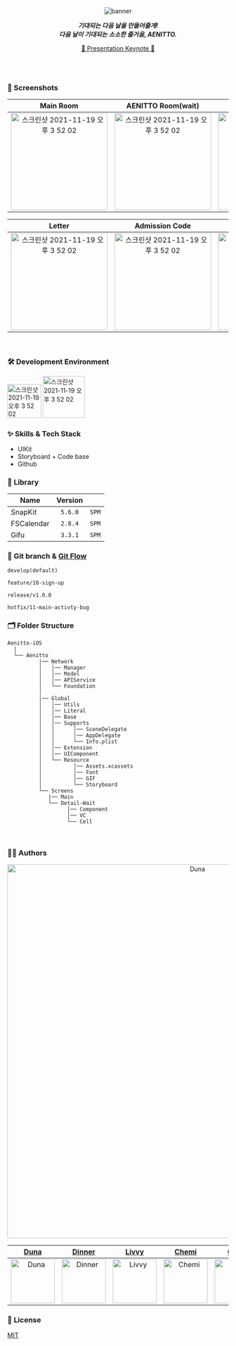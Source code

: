 
<br/>
<br/>

<div align="center"> 
  
![banner](https://user-images.githubusercontent.com/55099365/174474703-d8462f7e-fd99-4244-8574-ecd20e82d718.png)



 _**기대되는 다음 날을 만들어줄게!**_ <br/>
 _**다음 날이 기대되는 소소한 즐거움, AENITTO.**_

[👾 Presentation Keynote 👾]()
  
</div>

<br/>
<br/>

### 📱 Screenshots

| Main Room | AENITTO Room(wait) | AENITTO Room(ing) | Create Room |
|:---:|:---:|:---:|:---:|
|<img width="220" alt="스크린샷 2021-11-19 오후 3 52 02" src="https://user-images.githubusercontent.com/55099365/174476681-e2df2980-4626-4592-b649-07e733547015.png">|<img width="220" alt="스크린샷 2021-11-19 오후 3 52 02" src="https://user-images.githubusercontent.com/55099365/174476477-ad789c33-89bf-4278-b4e6-dc45fc0f0d0b.png">|<img width="220" alt="스크린샷 2021-11-19 오후 3 52 02" src="https://user-images.githubusercontent.com/55099365/174476452-79ef54ea-cb2a-4a03-be7d-bf9837d6e9c2.png">|<img width="220" alt="스크린샷 2021-11-19 오후 3 52 02" src="https://user-images.githubusercontent.com/55099365/174486893-365dec82-e300-458e-b18c-bf8c3ae5ec84.gif">|

| Letter | Admission Code  | Select Manitto | Open Manitto |
|:---:|:---:|:---:|:---:|
|<img width="220" alt="스크린샷 2021-11-19 오후 3 52 02" src="https://user-images.githubusercontent.com/55099365/174476794-daba877c-d7b1-4162-abee-c1709ab1e114.png">|<img width="220" alt="스크린샷 2021-11-19 오후 3 52 02" src="https://user-images.githubusercontent.com/55099365/174476831-df13040b-62de-47cc-adfe-4aa9d1570d7a.png">|<img width="220" alt="스크린샷 2021-11-19 오후 3 52 02" src="https://user-images.githubusercontent.com/55099365/174487001-46c42879-e00c-469f-ac59-4077f3692d56.gif">|<img width="220" alt="스크린샷 2021-11-19 오후 3 52 02" src="https://user-images.githubusercontent.com/55099365/174476990-7d7e0183-ee05-4716-8f3e-82561b829786.gif">|

<br/>

### 🛠 Development Environment

<img width="77" alt="스크린샷 2021-11-19 오후 3 52 02" src="https://img.shields.io/badge/iOS-15.0+-silver"> <img width="95" alt="스크린샷 2021-11-19 오후 3 52 02" src="https://img.shields.io/badge/Xcode-13.3-blue">

### :sparkles: Skills & Tech Stack
* UIKit
* Storyboard + Code base
* Github

### 🎁 Library

| Name              | Version |       |
| ----------------- | :-----: | ----- |
| SnapKit           | `5.6.0` | `SPM` |
| FSCalendar        | `2.8.4` | `SPM` |
| Gifu              | `3.3.1` | `SPM` |

### 🔀 Git branch & [Git Flow](https://techblog.woowahan.com/2553/)

```
develop(default)

feature/10-sign-up

release/v1.0.0

hotfix/11-main-activty-bug
```

### 🗂 Folder Structure

```
Aenitto-iOS
  |
  └── Aenitto
          |── Network
          │   │── Manager
          │   │── Model
          │   │── APIService 
          │   └── Foundation
          │
          |── Global
          │   │── Utils
          │   │── Literal
          │   │── Base
          │   │── Supports
          │   │      │── SceneDelegate
          │   │      │── AppDelegate
          │   │      └── Info.plist
          │   │── Extension
          │   │── UIComponent
          │   └── Resource
          │          │── Assets.xcassets
          │          │── Font
          │          │── GIF
          │          └── Storyboard
          └── Screens 
             |── Main
             └── Detail-Wait
                   │── Component
                   │── VC
                   └── Cell

```

<br/>

  
### 🧑‍💻 Authors

<div align="center"> 

<img width="850" alt="Duna" src="https://user-images.githubusercontent.com/55099365/174475902-db767f7a-a393-4aed-9bdd-c647818097df.png">
  
| [Duna](https://github.com/YoonAh-dev) | [Dinner](https://github.com/CreoHwan) | [Livvy](https://github.com/sunchoi22) | [Chemi](https://github.com/MMMIIIN) | [Coby](https://github.com/coby5502) | [Hoya](https://github.com/dangsal) |
|:---:|:---:|:---:|:---:|:---:|:---:|
|<img width="100" alt="Duna" src="https://user-images.githubusercontent.com/55099365/174475700-c62f6419-f434-43f2-ac36-fa702a21686d.png">|<img width="100" alt="Dinner" src="https://user-images.githubusercontent.com/55099365/174475784-264bd1fd-59bb-40b1-a6fa-381a16124ba5.png">|<img width="100" alt="Livvy" src="https://user-images.githubusercontent.com/55099365/174475788-fda196f1-1cc7-4542-8a2e-ac8c752950ec.png">|<img width="100" alt="Chemi" src="https://user-images.githubusercontent.com/55099365/174475820-3527ef86-778a-4abe-9d90-cb7fe321c0c1.png">|<img width="100" alt="Coby" src="https://user-images.githubusercontent.com/55099365/174475833-1d919a55-6bd0-4773-b333-7f13d874792f.png">|<img width="100" alt="Hoya" src="https://user-images.githubusercontent.com/55099365/174475850-560f994b-7702-4bd4-8035-8cf4ae51615e.png">|

  
</div>

### :lock_with_ink_pen: License

[MIT](https://choosealicense.com/licenses/mit/)
